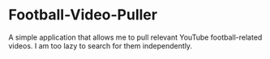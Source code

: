 # Football-Video-Puller
A simple application that allows me to pull relevant YouTube football-related videos. I am too lazy to search for them independently.
